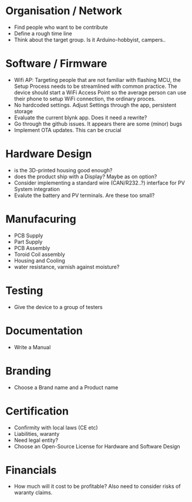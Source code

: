 # Organisation / Network

- Find people who want to be contribute
- Define a rough time line
- Think about the target group. Is it Arduino-hobbyist, campers..

# Software / Firmware

- Wifi AP: Targeting people that are not familiar with flashing MCU, the Setup Process needs to be streamlined with
  common practice.
  The device should start a WiFi Access Point so the average person can use their phone to setup WiFi connection, the
  ordinary proces.
- No hardcoded settings. Adjust Settings through the app, persistent storage
- Evaluate the current blynk app. Does it need a rewrite?
- Go through the github issues. It appears there are some (minor) bugs
- Implement OTA updates. This can be crucial

# Hardware Design

- is the 3D-printed housing good enough?
- does the product ship with a Display? Maybe as on option?
- Consider implementing a standard wire (CAN/R232..?) interface for PV System integration
- Evalute the battery and PV terminals. Are these too small?

# Manufacuring

- PCB Supply
- Part Supply
- PCB Assembly
- Toroid Coil assembly
- Housing and Cooling
- water resistance, varnish against moisture?

# Testing

- Give the device to a group of testers

# Documentation

- Write a Manual

# Branding

- Choose a Brand name and a Product name

# Certification

- Confirmity with local laws (CE etc)
- Liabilities, waranty
- Need legal entity?
- Choose an Open-Source License for Hardware and Software Design

# Financials

- How much will it cost to be profitable? Also need to consider risks of waranty claims.



